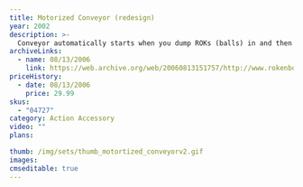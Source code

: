 ```yaml
---
title: Motorized Conveyor (redesign)
year: 2002
description: >-
  Conveyor automatically starts when you dump ROKs (balls) in and then automatically stops once the ROKs are gone! And this latest version of our Conveyor no longer needs to be plugged in - it runs on batteries so you can put it anywhere and have as many as you want in your world. Chain them together to move loads as high as you dare! Works with any Start Set and requires three AA batteries (not included).
archiveLinks:
  - name: 08/13/2006
    link: https://web.archive.org/web/20060813151757/http://www.rokenbok.com/catalog/pd_aa_04727.html
priceHistory:
  - date: 08/13/2006
    price: 29.99
skus:
  - "04727"
category: Action Accessory
video: ""
plans:

thumb: /img/sets/thumb_motortized_conveyorv2.gif
images:
cmseditable: true
---
```

